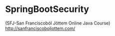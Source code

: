 # SpringBootSecurity
(SFJ-San Franciscoból Jöttem Online Java Course)
http://sanfranciscoboljottem.com/
